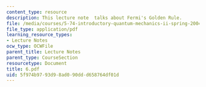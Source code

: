 ```yaml
---
content_type: resource
description: This lecture note  talks about Fermi's Golden Rule.
file: /media/courses/5-74-introductory-quantum-mechanics-ii-spring-2004/5f974b9793d98ad090ddd658764df01d_6.pdf
file_type: application/pdf
learning_resource_types:
- Lecture Notes
ocw_type: OCWFile
parent_title: Lecture Notes
parent_type: CourseSection
resourcetype: Document
title: 6.pdf
uid: 5f974b97-93d9-8ad0-90dd-d658764df01d
---
```

